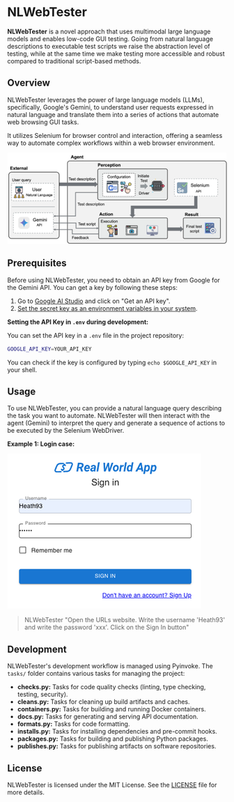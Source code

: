 # NLWebTester

**NLWebTester** is a novel approach that uses multimodal large language models and enables low-code GUI testing. Going from natural language descriptions to executable test scripts we raise the abstraction level of testing, while at the same time we make testing more accessible and robust compared to traditional script-based methods.

## Overview

NLWebTester leverages the power of large language models (LLMs), specifically, Google's Gemini, to understand user requests expressed in natural language and translate them into a series of actions that automate web browsing GUI tasks.

It utilizes Selenium for browser control and interaction, offering a seamless way to automate complex workflows within a web browser environment.

![Workflow](/demos/workflow_v2-1.png)

## Prerequisites

Before using NLWebTester, you need to obtain an API key from Google for the Gemini API. You can get a key by following these steps:

1. Go to [Google AI Studio](https://aistudio.google.com/app/apikey) and click on "Get an API key".
2. [Set the secret key as an environment variables in your system](https://www3.ntu.edu.sg/home/ehchua/programming/howto/Environment_Variables.html).

**Setting the API Key in `.env` during development:**

You can set the API key in a `.env` file in the project repository:

```bash
GOOGLE_API_KEY=YOUR_API_KEY
```

You can check if the key is configured by typing `echo $GOOGLE_API_KEY` in your shell.


## Usage

To use NLWebTester, you can provide a natural language query describing the task you want to automate. NLWebTester will then interact with the agent (Gemini) to interpret the query and generate a sequence of actions to be executed by the Selenium WebDriver.

**Example 1: Login case:**

![Login case](/demos/login.png)
> NLWebTester "Open the URLs website. Write the username 'Heath93' and write the password 'xxx'. Click on the Sign In button"



## Development

NLWebTester's development workflow is managed using Pyinvoke. The `tasks/` folder contains various tasks for managing the project:

- **checks.py:** Tasks for code quality checks (linting, type checking, testing, security).
- **cleans.py:** Tasks for cleaning up build artifacts and caches.
- **containers.py:** Tasks for building and running Docker containers.
- **docs.py:** Tasks for generating and serving API documentation.
- **formats.py:** Tasks for code formatting.
- **installs.py:** Tasks for installing dependencies and pre-commit hooks.
- **packages.py:** Tasks for building and publishing Python packages.
- **publishes.py:** Tasks for publishing artifacts on software repositories.

## License

NLWebTester is licensed under the MIT License. See the [LICENSE](LICENCE.txt) file for more details.
